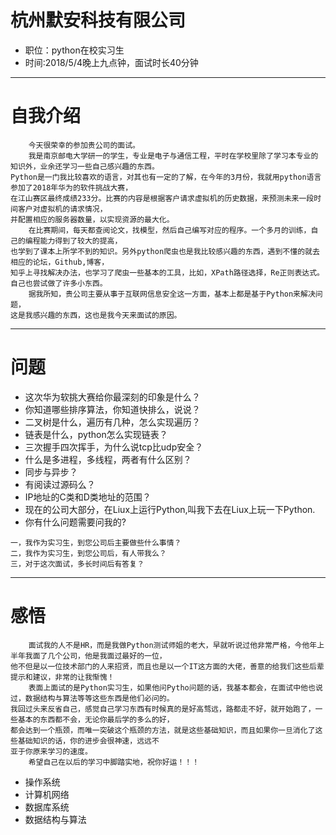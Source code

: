 # 杭州默安科技有限公司
* 职位：python在校实习生
* 时间:2018/5/4晚上九点钟，面试时长40分钟

***
# 自我介绍
```
    今天很荣幸的参加贵公司的面试。
    我是南京邮电大学研一的学生，专业是电子与通信工程，平时在学校里除了学习本专业的知识外，业余还学习一些自己感兴趣的东西。
Python是一门我比较喜欢的语言，对其也有一定的了解，在今年的3月份，我就用python语言参加了2018年华为的软件挑战大赛，
在江山赛区最终成绩233分。比赛的内容是根据客户请求虚拟机的历史数据，来预测未来一段时间客户对虚拟机的请求情况，
并配置相应的服务器数量，以实现资源的最大化。
    在比赛期间，每天都查阅论文，找模型，然后自己编写对应的程序。一个多月的训练，自己的编程能力得到了较大的提高，
也学到了课本上所学不到的知识。另外python爬虫也是我比较感兴趣的东西，遇到不懂的就去相应的论坛，Github,博客，
知乎上寻找解决办法，也学习了爬虫一些基本的工具，比如，XPath路径选择，Re正则表达式。自己也尝试做了许多小东西。
    据我所知，贵公司主要从事于互联网信息安全这一方面，基本上都是基于Python来解决问题，
这是我感兴趣的东西，这也是我今天来面试的原因。
```

***
# 问题
* 这次华为软挑大赛给你最深刻的印象是什么？
* 你知道哪些排序算法，你知道快排么，说说？
* 二叉树是什么，遍历有几种，怎么实现遍历？
* 链表是什么，python怎么实现链表？
* 三次握手四次挥手，为什么说tcp比udp安全？
* 什么是多进程，多线程，两者有什么区别？
* 同步与异步？
* 有阅读过源码么？
* IP地址的C类和D类地址的范围？
* 现在的公司大部分，在Liux上运行Python,叫我下去在Liux上玩一下Python.
* 你有什么问题需要问我的?
```
一，我作为实习生，到您公司后主要做些什么事情？
二，我作为实习生，到您公司后，有人带我么？
三，对于这次面试，多长时间后有答复？
```

***
# 感悟
```
    面试我的人不是HR，而是我做Python测试师姐的老大，早就听说过他非常严格，今他年上半年我面了几个公司，他是我面过最好的一位，
他不但是以一位技术部门的人来招贤，而且也是以一个IT这方面的大佬，善意的给我们这些后辈提示和建议，非常的让我惭愧！
    表面上面试的是Python实习生，如果他问Pytho问题的话，我基本都会，在面试中他也说过，数据结构与算法等等这些东西是他们必问的。
我回过头来反省自己，感觉自己学习东西有时候真的是好高骛远，路都走不好，就开始跑了，一些基本的东西都不会，无论你最后学的多么的好，
都会达到一个瓶颈，而唯一突破这个瓶颈的方法，就是这些基础知识，而且如果你一旦消化了这些基础知识的话，你的进步会很神速，远远不
亚于你原来学习的速度。
    希望自己在以后的学习中脚踏实地，祝你好运！！！
```
* 操作系统
* 计算机网络
* 数据库系统
* 数据结构与算法
